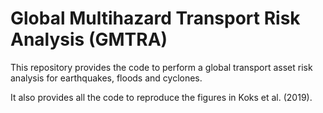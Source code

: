 # Global Multihazard Transport Risk Analysis (GMTRA)

This repository provides the code to perform a global transport asset risk analysis for earthquakes, floods and cyclones. 

It also provides all the code to reproduce the figures in Koks et al. (2019). 
